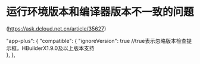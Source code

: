 # 运行环境版本和编译器版本不一致的问题

(https://ask.dcloud.net.cn/article/35627)

"app-plus": {
  "compatible": {
    "ignoreVersion": true //true表示忽略版本检查提示框，HBuilderX1.9.0及以上版本支持  
  },
},
